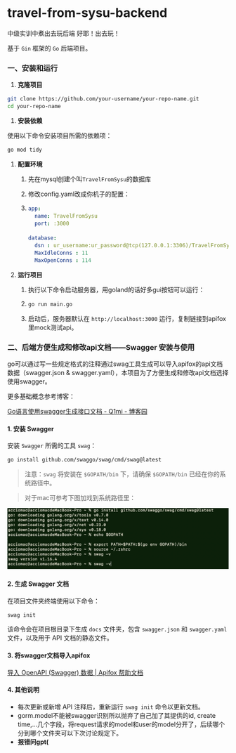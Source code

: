 # **travel-from-sysu-backend**

中级实训中煮出去玩后端 好耶！出去玩！

基于 `Gin` 框架的 `Go` 后端项目。

### 一、安装和运行

1. **克隆项目**

```Bash
git clone https://github.com/your-username/your-repo-name.git
cd your-repo-name
```

1. **安装依赖**

使用以下命令安装项目所需的依赖项：

```Bash
go mod tidy
```

1. **配置环境**

   1. 先在mysql创建个叫`TravelFromSysu`的数据库

   2. 修改config.yaml改成你机子的配置：

   3. ```YAML
      app:
        name: TravelFromSysu
        port: :3000
      
      database:
        dsn : ur_username:ur_password@tcp(127.0.0.1:3306)/TravelFromSysu?charset=utf8mb4&parseTime=True&loc=Local
        MaxIdleConns : 11
        MaxOpenConns : 114
      ```

2. **运行项目**

   1. 执行以下命令启动服务器，用goland的话好多gui按钮可以运行：

   2. ```Bash
      go run main.go
      ```

   3. 启动后，服务器默认在 `http://localhost:3000` 运行，复制链接到apifox里mock测试api。

### 二、后端方便生成和修改api文档——Swagger 安装与使用

go可以通过写一些规定格式的注释通过swag工具生成可以导入apifox的api文档数据（swagger.json & swagger.yaml），本项目为了方便生成和修改api文档选择使用swagger。

更多基础概念参考博客：

[Go语言使用swagger生成接口文档 - Q1mi - 博客园](https://www.cnblogs.com/liwenzhou/p/13629767.html)

#### 1. 安装 Swagger

安装 `Swagger` 所需的工具 `swag`：

```Bash
go install github.com/swaggo/swag/cmd/swag@latest
```

> 注意：`swag` 将安装在 `$GOPATH/bin` 下，请确保 `$GOPATH/bin` 已经在你的系统路径中。

> 对于mac可参考下图加戏到系统路径里：

![1280X1280](assets/1280X1280.PNG)

#### 2. 生成 Swagger 文档

在项目文件夹终端使用以下命令：

```Bash
swag init
```

该命令会在项目根目录下生成 `docs` 文件夹，包含 `swagger.json` 和 `swagger.yaml` 文件，以及用于 API 文档的静态文件。

#### 3. 将swagger文档导入apifox

[导入 OpenAPI (Swagger) 数据 | Apifox 帮助文档](https://apifox.com/help/api-docs/importing-api/swagger)

#### 4. 其他说明

- 每次更新或新增 API 注释后，重新运行 `swag init` 命令以更新文档。
- gorm.model不能被swagger识别所以抛弃了自己加了其提供的id, create time,...几个字段，将request请求的model和user的model分开了，后续哪个分到哪个文件夹可以下次讨论规定下。
- **报错问gpt(**
